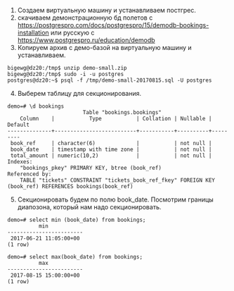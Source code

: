 1. Создаем виртуальную машину и устанавливаем постгрес.
2. скачиваем демонстрационную бд полетов с https://postgrespro.com/docs/postgrespro/15/demodb-bookings-installation или русскую с https://www.postgrespro.ru/education/demodb
3. Копируем архив с демо-базой на виртуальную машину и устанавливаем.
```
bigewg@dz20:/tmp$ unzip demo-small.zip
bigewg@dz20:/tmp$ sudo -i -u postgres
postgres@dz20:~$ psql -f /tmp/demo-small-20170815.sql -U postgres
```
4. Выберем таблицу для секционирования.
```
demo=# \d bookings
                        Table "bookings.bookings"
    Column    |           Type           | Collation | Nullable | Default 
--------------+--------------------------+-----------+----------+---------
 book_ref     | character(6)             |           | not null | 
 book_date    | timestamp with time zone |           | not null | 
 total_amount | numeric(10,2)            |           | not null | 
Indexes:
    "bookings_pkey" PRIMARY KEY, btree (book_ref)
Referenced by:
    TABLE "tickets" CONSTRAINT "tickets_book_ref_fkey" FOREIGN KEY (book_ref) REFERENCES bookings(book_ref)
```
5. Секционировать будем по полю book_date. Посмотрим границы диапозона, который нам надо секционировать.
```
demo=# select min (book_date) from bookings;
          min           
------------------------
 2017-06-21 11:05:00+00
(1 row)

demo=# select max(book_date) from bookings;
          max           
------------------------
 2017-08-15 15:00:00+00
(1 row)
```

